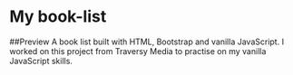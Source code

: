 # My book-list
##Preview
A book list built with HTML, Bootstrap and vanilla JavaScript.
I worked on this project from Traversy Media to practise on my vanilla JavaScript skills.
